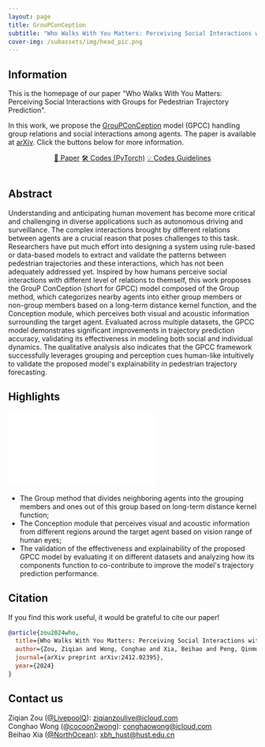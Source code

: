 ```yaml
---
layout: page
title: GrouPConCeption
subtitle: "Who Walks With You Matters: Perceiving Social Interactions with Groups for Pedestrian Trajectory Prediction"
cover-img: /subassets/img/head_pic.png
---
```


## Information

This is the homepage of our paper "Who Walks With You Matters: Perceiving Social Interactions with Groups for Pedestrian Trajectory Prediction".

In this work, we propose the [GrouPConCeption](https://github.com/livepoolq/groupconception) model (GPCC) handling group relations and social interactions among agents.
The paper is available at [arXiv](http://arxiv.org/abs/2412.02395).
Click the buttons below for more information.

<div style="text-align: center;">
    <a class="btn btn-colorful btn-lg" href="http://arxiv.org/abs/2412.02395">📖 Paper</a>
    <!-- <a class="btn btn-colorful btn-lg" href="https://github.com/cocoon2wong/SocialCirclePlus">📖 Supplemental Materials (TBA)</a>
    <br><br> -->
    <a class="btn btn-colorful btn-lg" href="https://github.com/livepoolq/groupconception">🛠️ Codes (PyTorch)</a>
    <a class="btn btn-colorful btn-lg" href="./guidelines">💡 Codes Guidelines</a>
    <br><br>
</div>

## Abstract

Understanding and anticipating human movement has become more critical and challenging in diverse applications such as autonomous driving and surveillance. The complex interactions brought by different relations between agents are a crucial reason that poses challenges to this task. Researchers have put much effort into designing a system using rule-based or data-based models to extract and validate the patterns between pedestrian trajectories and these interactions, which has not been adequately addressed yet. Inspired by how humans perceive social interactions with different level of relations to themself, this work proposes the GrouP ConCeption (short for GPCC) model composed of the Group method, which categorizes nearby agents into either group members or non-group members based on a long-term distance kernel function, and the Conception module, which perceives both visual and acoustic information surrounding the target agent. Evaluated across multiple datasets, the GPCC model demonstrates significant improvements in trajectory prediction accuracy, validating its effectiveness in modeling both social and individual dynamics. The qualitative analysis also indicates that the GPCC framework successfully leverages grouping and perception cues human-like intuitively to validate the proposed model's explainability in pedestrian trajectory forecasting.

## Highlights

![groupconception](./subassets/img/fig_method_long.pdf)

- The Group method that divides neighboring agents into the grouping members and ones out of this group based on long-term distance kernel function;
- The Conception module that perceives visual and acoustic information from different regions around the target agent based on vision range of human eyes;
- The validation of the effectiveness and explainability of the proposed GPCC model by evaluating it on different datasets and analyzing how its components function to co-contribute to improve the model's trajectory prediction performance.

## Citation

If you find this work useful, it would be grateful to cite our paper!

```bib
@article{zou2024who,
  title={Who Walks With You Matters: Perceiving Social Interactions with Groups for Pedestrian Trajectory Prediction},
  author={Zou, Ziqian and Wong, Conghao and Xia, Beihao and Peng, Qinmu and You, Xinge},
  journal={arXiv preprint arXiv:2412.02395},
  year={2024}
}
```

## Contact us

Ziqian Zou ([@LivepoolQ](https://github.com/LivepoolQ)): ziqianzoulive@icloud.com  
Conghao Wong ([@cocoon2wong](https://github.com/cocoon2wong)): conghaowong@icloud.com  
Beihao Xia ([@NorthOcean](https://github.com/NorthOcean)): xbh_hust@hust.edu.cn  
